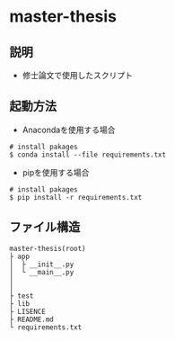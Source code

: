 # master-thesis


## 説明
* 修士論文で使用したスクリプト

## 起動方法
* Anacondaを使用する場合
```
# install pakages
$ conda install --file requirements.txt 

```

* pipを使用する場合
```
# install pakages
$ pip install -r requirements.txt
```

## ファイル構造
```
master-thesis(root)
├ app
│  ├ __init__.py
│  └ __main__.py
│
│
├ test
├ lib
├ LISENCE
├ README.md
└ requirements.txt
 
 
 
